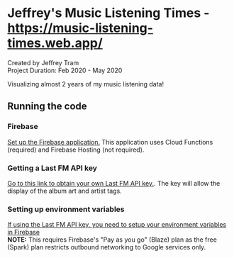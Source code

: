 # Jeffrey's Music Listening Times - https://music-listening-times.web.app/
Created by Jeffrey Tram  
Project Duration: Feb 2020 - May 2020

Visualizing almost 2 years of my music listening data!  

## Running the code
### Firebase
[Set up the Firebase application.](https://firebase.google.com/docs/web/setup)
This application uses Cloud Functions (required) and Firebase Hosting (not required).

### Getting a Last FM API key
[Go to this link to obtain your own Last FM API key.](https://www.last.fm/api/). The key will allow the display of the album art and artist tags.

### Setting up environment variables
[If using the Last FM API key, you need to setup your environment variables in Firebase](https://firebase.google.com/docs/functions/config-env)  
**NOTE:** This requires Firebase's "Pay as you go" (Blaze) plan as the free (Spark) plan restricts outbound networking to Google services only.
